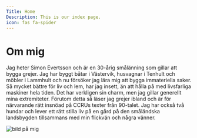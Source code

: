 ```yaml
---
Title: Home
Description: This is our index page.
icon: fas fa-spider
---
```


Om mig
==========================

Jag heter Simon Evertsson och är en 30-årig smålänning som gillar att bygga grejer. Jag har byggt båtar i Västervik, husvagnar i Tenhult och möbler i Lammhult och nu försöker jag lära mig att bygga immateriella saker. Så mycket bättre för liv och lem, har jag insett, än att hålla på med livsfarliga maskiner hela tiden. Det har verkligen sin charm, men jag gillar generellt mina extremiteter. Förutom detta så läser jag grejer ibland och är för närvarande rätt insnöad på CCRUs texter från 90-talet. Jag har också två hundar och lever ett rätt stilla liv på en gård på den småländska landsbygden tillsammans med min flickvän och några vänner.

![bild på mig](image/me.jpg "me")
